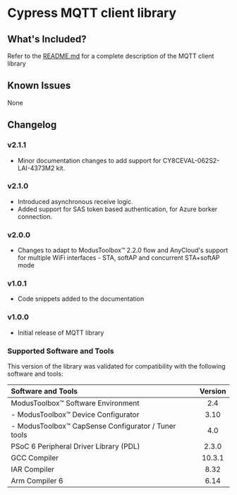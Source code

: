 # Cypress MQTT client library

## What's Included?
Refer to the [README.md](./README.md) for a complete description of the MQTT client library

## Known Issues
None

## Changelog

### v2.1.1
* Minor documentation changes to add support for CY8CEVAL-062S2-LAI-4373M2 kit.

### v2.1.0
* Introduced asynchronous receive logic.
* Added support for SAS token based authentication, for Azure borker connection.

### v2.0.0
* Changes to adapt to ModusToolbox&trade; 2.2.0 flow and AnyCloud's support for multiple WiFi interfaces - STA, softAP and concurrent STA+softAP mode

### v1.0.1
* Code snippets added to the documentation

### v1.0.0
* Initial release of MQTT library

### Supported Software and Tools
This version of the library was validated for compatibility with the following software and tools:

| Software and Tools                                        | Version |
| :---                                                      | :----:  |
| ModusToolbox&trade; Software Environment                  | 2.4     |
| - ModusToolbox&trade; Device Configurator                 | 3.10    |
| - ModusToolbox&trade; CapSense Configurator / Tuner tools | 4.0     |
| PSoC 6 Peripheral Driver Library (PDL)                    | 2.3.0   |
| GCC Compiler                                              | 10.3.1  |
| IAR Compiler                                              | 8.32    |
| Arm Compiler 6                                            | 6.14    |

